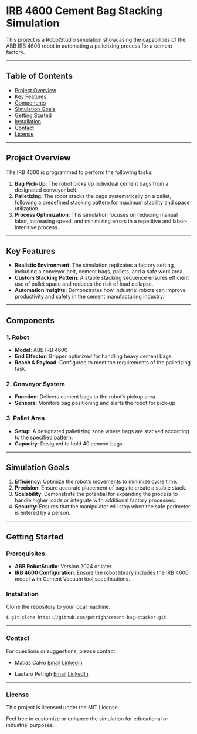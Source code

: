 # IRB 4600 Cement Bag Stacking Simulation

This project is a RobotStudio simulation showcasing the capabilities of the ABB IRB 4600 robot in automating a palletizing process for a cement factory.

---

## **Table of Contents**
- [Project Overview](#project-overview)
- [Key Features](#key-features)
- [Components](#components)
- [Simulation Goals](#simulation-goals)
- [Getting Started](#getting-started)
- [Installation](#installation)
- [Contact](#contact)
- [License](#license)

---

## **Project Overview**
The IRB 4600 is programmed to perform the following tasks:

1. **Bag Pick-Up**: The robot picks up individual cement bags from a designated conveyor belt.
2. **Palletizing**: The robot stacks the bags systematically on a pallet, following a predefined stacking pattern for maximum stability and space utilization.
3. **Process Optimization**: This simulation focuses on reducing manual labor, increasing speed, and minimizing errors in a repetitive and labor-intensive process.

---

## **Key Features**
- **Realistic Environment**: The simulation replicates a factory setting, including a conveyor belt, cement bags, pallets, and a safe work area.
- **Custom Stacking Pattern**: A stable stacking sequence ensures efficient use of pallet space and reduces the risk of load collapse.
- **Automation Insights**: Demonstrates how industrial robots can improve productivity and safety in the cement manufacturing industry.

---

## **Components**

### 1. **Robot**
- **Model**: ABB IRB 4600
- **End Effector**: Gripper optimized for handling heavy cement bags.
- **Reach & Payload**: Configured to meet the requirements of the palletizing task.

### 2. **Conveyor System**
- **Function**: Delivers cement bags to the robot’s pickup area.
- **Sensors**: Monitors bag positioning and alerts the robot for pick-up.

### 3. **Pallet Area**
- **Setup**: A designated palletizing zone where bags are stacked according to the specified pattern.
- **Capacity**: Designed to hold 40 cement bags.

---

## **Simulation Goals**
1. **Efficiency**: Optimize the robot’s movements to minimize cycle time.
2. **Precision**: Ensure accurate placement of bags to create a stable stack.
3. **Scalability**: Demonstrate the potential for expanding the process to handle higher loads or integrate with additional factory processes.
4. **Security**: Ensures that the manipulator will stop when the safe perimeter is entered by a person.
---

## **Getting Started**

### Prerequisites
- **ABB RobotStudio**: Version 2024 or later.
- **IRB 4600 Configuration**: Ensure the robot library includes the IRB 4600 model with Cement Vacuum tool specifications.

### Installation
Clone the repository to your local machine:
   ```bash
   $ git clone https://github.com/petrigh/cement-bag-stacker.git
   ```
---

### Contact
For questions or suggestions, please contact:
- Matias Calvo
[Email](ingcalvomatias@gmail.com)
[LinkedIn](https://www.linkedin.com/in/calvomatias/)

- Lautaro Petrigh
[Email](petrighlatuaro@gmail.com)
[LinkedIn](https://www.linkedin.com/in/lautaro-petrigh-3876b7232/)

---

### License
This project is licensed under the MIT License.

Feel free to customize or enhance the simulation for educational or industrial purposes.

